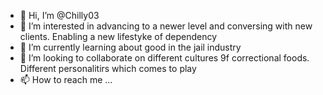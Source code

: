 - 👋 Hi, I’m @Chilly03
- 👀 I’m interested in advancing to a newer level and conversing with new clients. Enabling a new lifestyke of dependency
- 🌱 I’m currently learning about good in the jail industry
- 💞️ I’m looking to collaborate on different cultures 9f correctional foods. Different personalitirs which comes to play
- 📫 How to reach me ...

<!---
Chilly03/Chilly03 is a ✨ special ✨ repository because its `README.md` (this file) appears on your GitHub profile.
You can click the Preview link to take a look at your changes.
--->
